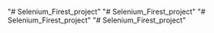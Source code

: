 "# Selenium_Firest_project" 
"# Selenium_Firest_project" 
"# Selenium_Firest_project" 
"# Selenium_Firest_project" 
